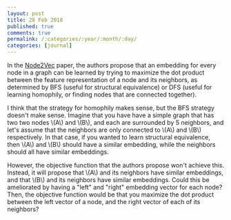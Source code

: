 ```yaml
---
layout: post
title: 28 Feb 2018
published: true
comments: true
permalink: /:categories/:year/:month/:day/
categories: [journal]
---
```


In the [Node2Vec](https://cs.stanford.edu/~jure/pubs/node2vec-kdd16.pdf) paper, the authors propose that an embedding for every node in a graph can be learned by trying to maximize the dot product between the feature representation of a node and its neighbors, as determined by BFS (useful for structural equivalence) or DFS (useful for learning homophily, or finding nodes that are connected together).

I think that the strategy for homophily makes sense, but the BFS strategy doesn't make sense. Imagine that you have have a simple graph that has two two nodes \\(A\\) and \\(B\\), and each are surrounded by 5 neighbors, and let's assume that the neighbors are only connected to \\(A\\) and \\(B\\) respectively. In that case, if you wanted to learn structural equivalence, then \\(A\\) and \\(B\\) should have a similar embedding, while the neighbors should all have similar embeddings. 

However, the objective function that the authors propose won't achieve this. Instead, it will propose that \\(A\\) and its neighbors have similar embeddings, and that \\(B\\) and its neighbors have similar embeddings. Could this be ameliorated by having a "left" and "right" embedding vector for each node? Then, the objective function would be that you maximize the dot product between the left vector of a node, and the right vector of each of its neighbors?